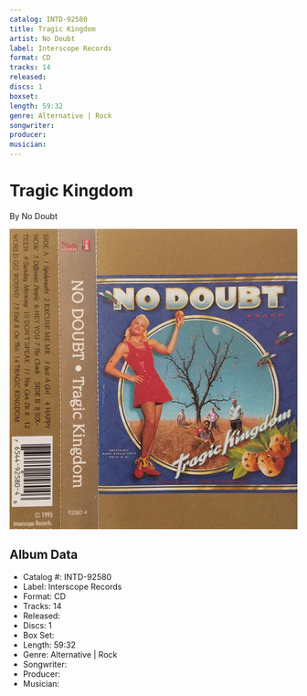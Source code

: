 ```yaml
---
catalog: INTD-92580
title: Tragic Kingdom
artist: No Doubt
label: Interscope Records
format: CD
tracks: 14
released: 
discs: 1
boxset: 
length: 59:32
genre: Alternative | Rock
songwriter: 
producer: 
musician: 
---
```


# Tragic Kingdom

By No Doubt

![](../../assets/cdcovers/No_Doubt-Tragic_Kingdom.png)

## Album Data

- Catalog #: INTD-92580
- Label: Interscope Records
- Format: CD
- Tracks: 14
- Released: 
- Discs: 1
- Box Set: 
- Length: 59:32
- Genre: Alternative | Rock
- Songwriter: 
- Producer: 
- Musician: 

